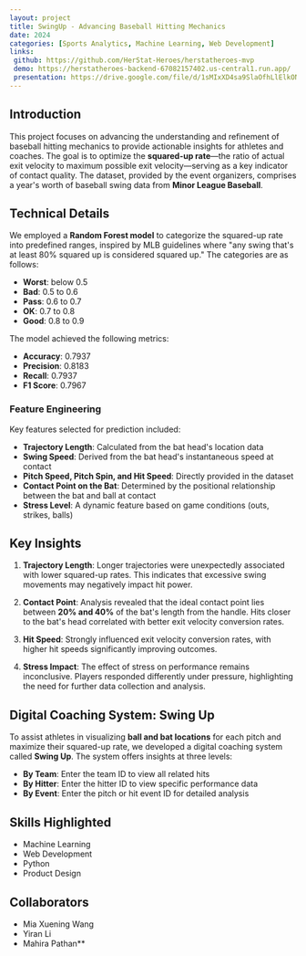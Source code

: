 ```yaml
---
layout: project
title: SwingUp - Advancing Baseball Hitting Mechanics
date: 2024
categories: [Sports Analytics, Machine Learning, Web Development]
links:
 github: https://github.com/HerStat-Heroes/herstatheroes-mvp
 demo: https://herstatheroes-backend-67082157402.us-central1.run.app/
 presentation: https://drive.google.com/file/d/1sMIxXD4sa9SlaOfhLlElkON-pONQSv1_/view?usp=sharing
---
```


## Introduction

This project focuses on advancing the understanding and refinement of baseball hitting mechanics to provide actionable insights for athletes and coaches. The goal is to optimize the **squared-up rate**—the ratio of actual exit velocity to maximum possible exit velocity—serving as a key indicator of contact quality. The dataset, provided by the event organizers, comprises a year's worth of baseball swing data from **Minor League Baseball**.

## Technical Details

We employed a **Random Forest model** to categorize the squared-up rate into predefined ranges, inspired by MLB guidelines where "any swing that's at least 80% squared up is considered squared up." The categories are as follows:

- **Worst**: below 0.5
- **Bad**: 0.5 to 0.6
- **Pass**: 0.6 to 0.7
- **OK**: 0.7 to 0.8
- **Good**: 0.8 to 0.9

The model achieved the following metrics:
- **Accuracy**: 0.7937
- **Precision**: 0.8183
- **Recall**: 0.7937
- **F1 Score**: 0.7967

### Feature Engineering

Key features selected for prediction included:
- **Trajectory Length**: Calculated from the bat head's location data
- **Swing Speed**: Derived from the bat head's instantaneous speed at contact
- **Pitch Speed, Pitch Spin, and Hit Speed**: Directly provided in the dataset
- **Contact Point on the Bat**: Determined by the positional relationship between the bat and ball at contact
- **Stress Level**: A dynamic feature based on game conditions (outs, strikes, balls)

## Key Insights

1. **Trajectory Length**:
  Longer trajectories were unexpectedly associated with lower squared-up rates. This indicates that excessive swing movements may negatively impact hit power.

2. **Contact Point**:
  Analysis revealed that the ideal contact point lies between **20% and 40%** of the bat's length from the handle. Hits closer to the bat's head correlated with better exit velocity conversion rates.

3. **Hit Speed**:
  Strongly influenced exit velocity conversion rates, with higher hit speeds significantly improving outcomes.

4. **Stress Impact**:
  The effect of stress on performance remains inconclusive. Players responded differently under pressure, highlighting the need for further data collection and analysis.

## Digital Coaching System: Swing Up

To assist athletes in visualizing **ball and bat locations** for each pitch and maximize their squared-up rate, we developed a digital coaching system called **Swing Up**. The system offers insights at three levels:

- **By Team**: Enter the team ID to view all related hits
- **By Hitter**: Enter the hitter ID to view specific performance data
- **By Event**: Enter the pitch or hit event ID for detailed analysis

## Skills Highlighted
- Machine Learning
- Web Development
- Python
- Product Design

## Collaborators
- Mia Xuening Wang
- Yiran Li
- Mahira Pathan**
